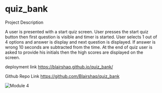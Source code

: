 # quiz_bank

Project Description

A user is presented with a start quiz screen. User presses the start quiz button 
then first question is visible and timer is started. User selects 1 out of 4 
options and answer is display and next question is displayed. If answer is wrong
10 seconds are subtracted from the time. At the end of quiz user is asked to 
provide his initials then the high scores are displayed on the screen. 

deployment link
https://blairshaq.github.io/quiz_bank/

Github Repo Link
https://github.com/Blairshaq/quiz_bank

![Module 4](https://user-images.githubusercontent.com/107201271/183917819-9aa3d08f-a176-4db7-882a-1c1e5559e29f.jpg)
